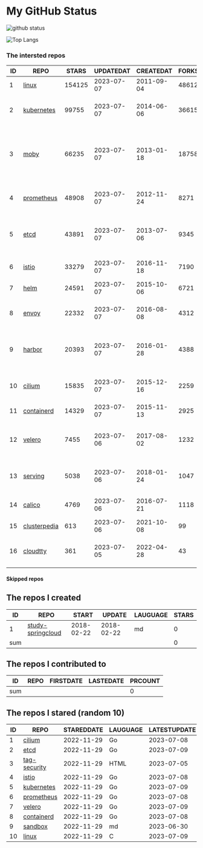 # My GitHub Status

<img src="https://github-readme-stats-1.yihong0618.vercel.app/api?username=daoqingniu&show_icons=true&&&hide_title=true&count_private=true" alt="github status" />

![Top Langs](https://github-readme-stats-1.yihong0618.vercel.app/api/top-langs/?username=daoqingniu&layout=compact)

<!--START_SECTION:github_repos-->
### The intersted repos
| ID |                              REPO                               | STARS  | UPDATEDAT  | CREATEDAT  | FORKSCOUNT |                                              DESCRIPTIONS                                              |
|----|-----------------------------------------------------------------|--------|------------|------------|------------|--------------------------------------------------------------------------------------------------------|
|  1 | [linux](https://github.com/torvalds/linux)                      | 154125 | 2023-07-07 | 2011-09-04 |      48612 | Linux kernel source tree                                                                               |
|  2 | [kubernetes](https://github.com/kubernetes/kubernetes)          |  99755 | 2023-07-07 | 2014-06-06 |      36615 | Production-Grade Container Scheduling and Management                                                   |
|  3 | [moby](https://github.com/moby/moby)                            |  66235 | 2023-07-07 | 2013-01-18 |      18758 | Moby Project - a collaborative project for the container ecosystem to assemble container-based systems |
|  4 | [prometheus](https://github.com/prometheus/prometheus)          |  48908 | 2023-07-07 | 2012-11-24 |       8271 | The Prometheus monitoring system and time series database.                                             |
|  5 | [etcd](https://github.com/etcd-io/etcd)                         |  43891 | 2023-07-07 | 2013-07-06 |       9345 | Distributed reliable key-value store for the most critical data of a distributed system                |
|  6 | [istio](https://github.com/istio/istio)                         |  33279 | 2023-07-07 | 2016-11-18 |       7190 | Connect, secure, control, and observe services.                                                        |
|  7 | [helm](https://github.com/helm/helm)                            |  24591 | 2023-07-07 | 2015-10-06 |       6721 | The Kubernetes Package Manager                                                                         |
|  8 | [envoy](https://github.com/envoyproxy/envoy)                    |  22332 | 2023-07-07 | 2016-08-08 |       4312 | Cloud-native high-performance edge/middle/service proxy                                                |
|  9 | [harbor](https://github.com/goharbor/harbor)                    |  20393 | 2023-07-07 | 2016-01-28 |       4388 | An open source trusted cloud native registry project that stores, signs, and scans content.            |
| 10 | [cilium](https://github.com/cilium/cilium)                      |  15835 | 2023-07-07 | 2015-12-16 |       2259 | eBPF-based Networking, Security, and Observability                                                     |
| 11 | [containerd](https://github.com/containerd/containerd)          |  14329 | 2023-07-07 | 2015-11-13 |       2925 | An open and reliable container runtime                                                                 |
| 12 | [velero](https://github.com/vmware-tanzu/velero)                |   7455 | 2023-07-06 | 2017-08-02 |       1232 | Backup and migrate Kubernetes applications and their persistent volumes                                |
| 13 | [serving](https://github.com/knative/serving)                   |   5038 | 2023-07-06 | 2018-01-24 |       1047 | Kubernetes-based, scale-to-zero, request-driven compute                                                |
| 14 | [calico](https://github.com/projectcalico/calico)               |   4769 | 2023-07-06 | 2016-07-21 |       1118 | Cloud native networking and network security                                                           |
| 15 | [clusterpedia](https://github.com/clusterpedia-io/clusterpedia) |    613 | 2023-07-06 | 2021-10-08 |         99 | The Encyclopedia of Kubernetes clusters                                                                |
| 16 | [cloudtty](https://github.com/cloudtty/cloudtty)                |    361 | 2023-07-05 | 2022-04-28 |         43 | A Friendly Kubernetes CloudShell (Web Terminal) !                                                      |



#### Skipped repos
<!--END_SECTION:github_repos-->

<!--START_SECTION:my_github-->
## The repos I created
| ID  |                                 REPO                                 |   START    |   UPDATE   | LAUGUAGE | STARS |
|-----|----------------------------------------------------------------------|------------|------------|----------|-------|
|   1 | [study-springcloud](https://github.com/daoqingniu/study-springcloud) | 2018-02-22 | 2018-02-22 | md       |     0 |
| sum |                                                                      |            |            |          |     0 |

## The repos I contributed to
| ID  | REPO | FIRSTDATE | LASTEDATE | PRCOUNT |
|-----|------|-----------|-----------|---------|
| sum |      |           |           |       0 |

## The repos I stared (random 10)
| ID |                          REPO                          | STAREDDATE | LAUGUAGE | LATESTUPDATE |
|----|--------------------------------------------------------|------------|----------|--------------|
|  1 | [cilium](https://github.com/cilium/cilium)             | 2022-11-29 | Go       | 2023-07-08   |
|  2 | [etcd](https://github.com/etcd-io/etcd)                | 2022-11-29 | Go       | 2023-07-09   |
|  3 | [tag-security](https://github.com/cncf/tag-security)   | 2022-11-29 | HTML     | 2023-07-05   |
|  4 | [istio](https://github.com/istio/istio)                | 2022-11-29 | Go       | 2023-07-08   |
|  5 | [kubernetes](https://github.com/kubernetes/kubernetes) | 2022-11-29 | Go       | 2023-07-09   |
|  6 | [prometheus](https://github.com/prometheus/prometheus) | 2022-11-29 | Go       | 2023-07-08   |
|  7 | [velero](https://github.com/vmware-tanzu/velero)       | 2022-11-29 | Go       | 2023-07-09   |
|  8 | [containerd](https://github.com/containerd/containerd) | 2022-11-29 | Go       | 2023-07-08   |
|  9 | [sandbox](https://github.com/cncf/sandbox)             | 2022-11-29 | md       | 2023-06-30   |
| 10 | [linux](https://github.com/torvalds/linux)             | 2022-11-29 | C        | 2023-07-09   |

<!--END_SECTION:my_github-->
